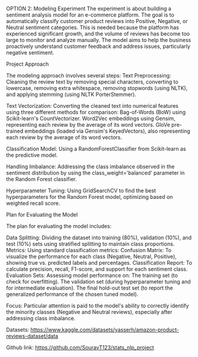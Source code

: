 OPTION 2: Modeling Experiment
The experiment is about building a sentiment analysis model for an e-commerce platform. The goal is to automatically classify customer product reviews into Positive, Negative, or Neutral sentiment categories. This is needed because the platform has experienced significant growth, and the volume of reviews has become too large to monitor and analyze manually. The model aims to help the business proactively understand customer feedback and address issues, particularly negative sentiment.

Project Approach

The modeling approach involves several steps:
Text Preprocessing: 
	Cleaning the review text by removing special characters, converting to lowercase, removing extra whitespace, removing stopwords (using NLTK), and 	applying stemming (using NLTK PorterStemmer).

Text Vectorization: 
	Converting the cleaned text into numerical features using three different methods for comparison:
		Bag-of-Words (BoW) using Scikit-learn's CountVectorizer.
		Word2Vec embeddings using Gensim, representing each review by the average of its word vectors.
		GloVe pre-trained embeddings (loaded via Gensim's KeyedVectors), also representing each review by the average of its word vectors.

Classification Model: 
	Using a RandomForestClassifier from Scikit-learn as the predictive model.

Handling Imbalance: 
	Addressing the class imbalance observed in the sentiment distribution by using the class_weight='balanced' parameter in the Random Forest classifier.

Hyperparameter Tuning: 
	Using GridSearchCV to find the best hyperparameters for the Random Forest model, optimizing based on weighted recall score.



Plan for Evaluating the Model

The plan for evaluating the model includes:

Data Splitting: 
	Dividing the dataset into training (80%), validation (10%), and test (10%) sets using stratified splitting to maintain class proportions.
Metrics:
	 Using standard classification metrics:
Confusion Matrix: 
	To visualize the performance for each class (Negative, Neutral, Positive), showing true vs. predicted labels and percentages.
Classification Report:
	 To calculate precision, recall, F1-score, and support for each sentiment class.
Evaluation Sets: 
	Assessing model performance on:
	The training set (to check for overfitting).
	The validation set (during hyperparameter tuning and for intermediate evaluation).
	The final hold-out test set (to report the generalized performance of the chosen tuned model).

Focus: 
	Particular attention is paid to the model's ability to correctly identify the minority classes (Negative and Neutral reviews), especially after addressing class imbalance.


Datasets: https://www.kaggle.com/datasets/yasserh/amazon-product-reviews-dataset/data

Github link: https://github.com/SouravT123/stats_nlp_project

